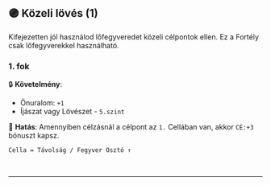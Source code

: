 ## 🟣 Közeli lövés (1)

Kifejezetten jól használod lőfegyveredet közeli célpontok ellen. Ez a Fortély csak lőfegyverekkel használható.
### 1. fok

🔒 **Követelmény**:
- Önuralom: `+1`
- Íjászat vagy Lövészet - `5.szint`

🌟 **Hatás**: Amennyiben célzásnál a célpont az `1.` Cellában van, akkor `CÉ:+3` bónuszt kapsz.

```
Cella = Távolság / Fegyver Osztó ↑
```

<br />

---
